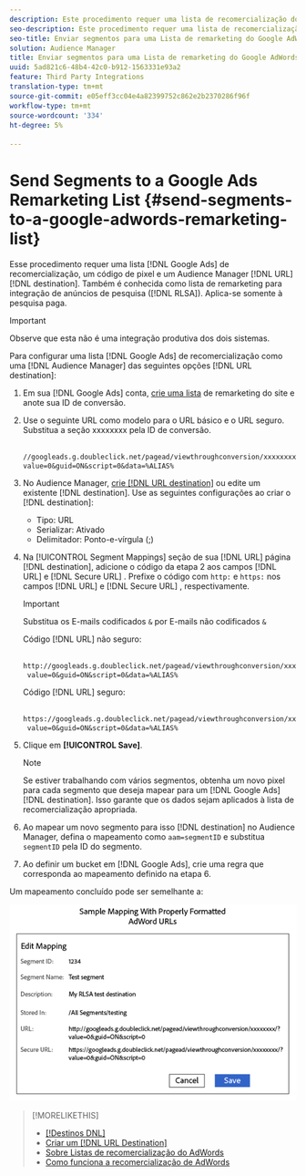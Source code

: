 ```yaml
---
description: Este procedimento requer uma lista de recomercialização do AdWords, um código de pixel e um destino de URL Audience Manager. Também é conhecida como lista de remarketing para integração de anúncios de pesquisa (RLSA). Aplica-se somente à pesquisa paga.
seo-description: Este procedimento requer uma lista de recomercialização do AdWords, um código de pixel e um destino de URL Audience Manager. Também é conhecida como lista de remarketing para integração de anúncios de pesquisa (RLSA). Aplica-se somente à pesquisa paga.
seo-title: Enviar segmentos para uma Lista de remarketing do Google AdWords
solution: Audience Manager
title: Enviar segmentos para uma Lista de remarketing do Google AdWords
uuid: 5ad821c6-48b4-42c0-b912-1563331e93a2
feature: Third Party Integrations
translation-type: tm+mt
source-git-commit: e05eff3cc04e4a82399752c862e2b2370286f96f
workflow-type: tm+mt
source-wordcount: '334'
ht-degree: 5%

---
```



# Send Segments to a Google Ads Remarketing List {#send-segments-to-a-google-adwords-remarketing-list}

Esse procedimento requer uma lista [!DNL Google Ads] de recomercialização, um código de pixel e um Audience Manager [!DNL URL] [!DNL destination]. Também é conhecida como lista de remarketing para integração de anúncios de pesquisa ([!DNL RLSA]). Aplica-se somente à pesquisa paga.

>[!IMPORTANT]
>Observe que esta não é uma integração produtiva dos dois sistemas.

Para configurar uma lista [!DNL Google Ads] de recomercialização como uma [!DNL Audience Manager] das seguintes opções [!DNL URL destination]:

1. Em sua [!DNL Google Ads] conta, [crie uma lista](https://support.google.com/adwords/answer/2454064?hl=en) de remarketing do site e anote sua ID de conversão.
1. Use o seguinte URL como modelo para o URL básico e o URL seguro. Substitua a seção xxxxxxxx pela ID de conversão.

   ```
    //googleads.g.doubleclick.net/pagead/viewthroughconversion/xxxxxxxx/?value=0&guid=ON&script=0&data=%ALIAS%
   ```

1. No Audience Manager, [crie [!DNL URL destination]](../../features/destinations/create-url-destination.md) ou edite um existente [!DNL destination]. Use as seguintes configurações ao criar o [!DNL destination]:
   * Tipo: URL
   * Serializar: Ativado
   * Delimitador: Ponto-e-vírgula (;)

1. Na [!UICONTROL Segment Mappings] seção de sua [!DNL URL] página [!DNL destination], adicione o código da etapa 2 aos campos [!DNL URL] e [!DNL Secure URL] . Prefixe o código com `http:` e `https:` nos campos [!DNL URL] e [!DNL Secure URL] , respectivamente.

   >[!IMPORTANT]
   >
   >Substitua os E-mails codificados `&` por E-mails não codificados `&`

   Código [!DNL URL] não seguro:

   ```
    http://googleads.g.doubleclick.net/pagead/viewthroughconversion/xxxxxxxx/?
    value=0&guid=ON&script=0&data=%ALIAS%
   ```

   Código [!DNL URL] seguro:

   ```
    https://googleads.g.doubleclick.net/pagead/viewthroughconversion/xxxxxxxx/?
    value=0&guid=ON&script=0&data=%ALIAS%
   ```

1. Clique em **[!UICONTROL Save]**.

   >[!NOTE]
   >
   >Se estiver trabalhando com vários segmentos, obtenha um novo pixel para cada segmento que deseja mapear para um [!DNL Google Ads][!DNL destination]. Isso garante que os dados sejam aplicados à lista de recomercialização apropriada.

1. Ao mapear um novo segmento para isso [!DNL destination] no Audience Manager, defina o mapeamento como `aam=segmentID` e substitua `segmentID` pela ID do segmento.
1. Ao definir um bucket em [!DNL Google Ads], crie uma regra que corresponda ao mapeamento definido na etapa 6.

Um mapeamento concluído pode ser semelhante a:

![](../assets/rlsa_mapping.png)

>[!MORELIKETHIS]
>
>* [[!Destinos DNL]](../../features/destinations/destinations.md)
>* [Criar um [!DNL URL Destination]](../../features/destinations/create-url-destination.md)
>* [Sobre Listas de recomercialização do AdWords](https://support.google.com/adwords/answer/2472738)
>* [Como funciona a recomercialização de AdWords](https://support.google.com/adwords/answer/2454000)

